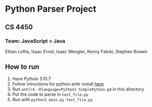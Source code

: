 <!-- @format -->

# Python Parser Project

## CS 4450

### Team: JavaScript > Java

Ethan Loftis, Isaac Ernst, Isaac Wengler, Kenny Fatoki, Stephen Bowen

## How to run

1. Have Python 3.10.7
2. Follow intructions for python antlr install [here](https://umsystem.instructure.com/courses/113343/files/14509890?module_item_id=5418931)
3. Run `antlr4 -Dlanguage=Python3 SimplePython.g4` in this directory
4. Put the code to parse in `test_file.py`
5. Run with `python3 main.py test_file.py`
